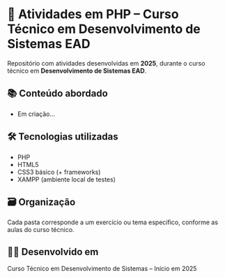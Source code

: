 # 🐘 Atividades em PHP – Curso Técnico em Desenvolvimento de Sistemas EAD

Repositório com atividades desenvolvidas em **2025**, durante o curso técnico em **Desenvolvimento de Sistemas EAD**.  

## 📚 Conteúdo abordado

- Em criação...

## 🛠 Tecnologias utilizadas

- PHP
- HTML5 
- CSS3 básico (+ frameworks)
- XAMPP (ambiente local de testes)

## 🗃 Organização

Cada pasta corresponde a um exercício ou tema específico, conforme as aulas do curso técnico.

## 👩‍💻 Desenvolvido em

Curso Técnico em Desenvolvimento de Sistemas – Início em 2025
